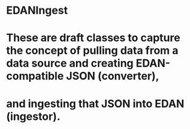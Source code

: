 # EDANIngest

# These are draft classes to capture the concept of pulling data from a data source and creating EDAN-compatible JSON (converter), 
# and ingesting that JSON into EDAN (ingestor).
